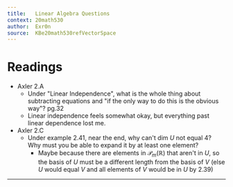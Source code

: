 ```yaml
---
title:   Linear Algebra Questions
context: 20math530
author:  Exr0n
source:  KBe20math530refVectorSpace
---
```


# Readings
- Axler 2.A
	- Under "Linear Independence", what is the whole thing about subtracting equations and "if the only way to do this is the obvious way"? pg.32
	- Linear independence feels somewhat okay, but everything past linear dependence lost me.
- Axler 2.C
	- Under example 2.41, near the end, why can't $\text{dim }U$ not equal 4? Why must you be able to expand it by at least one element?
		- Maybe because there are elements in $\mathcal{P}_m(\mathbb{R})$ that aren't in $U$, so the basis of $U$ must be a different length from the basis of $V$ (else $U$ would equal $V$ and all elements of $V$ would be in $U$ by 2.39)

---
